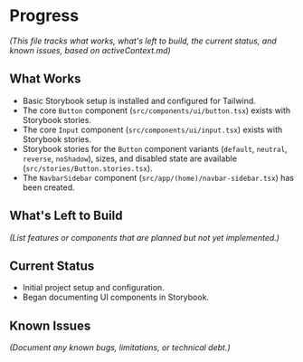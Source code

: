 # Progress

_(This file tracks what works, what's left to build, the current status, and
known issues, based on activeContext.md)_

## What Works

- Basic Storybook setup is installed and configured for Tailwind.
- The core `Button` component (`src/components/ui/button.tsx`) exists with
  Storybook stories.
- The core `Input` component (`src/components/ui/input.tsx`) exists with
  Storybook stories.
- Storybook stories for the `Button` component variants (`default`, `neutral`,
  `reverse`, `noShadow`), sizes, and disabled state are available
  (`src/stories/Button.stories.tsx`).
- The `NavbarSidebar` component (`src/app/(home)/navbar-sidebar.tsx`) has been created.

## What's Left to Build

_(List features or components that are planned but not yet implemented.)_

## Current Status

- Initial project setup and configuration.
- Began documenting UI components in Storybook.

## Known Issues

_(Document any known bugs, limitations, or technical debt.)_
